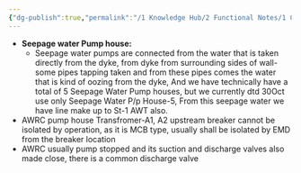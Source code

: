 ```yaml
---
{"dg-publish":true,"permalink":"/1 Knowledge Hub/2 Functional Notes/1 Career Notes/3 TSTPS Kaniha Technical Notes/5 Offsite Systems/AWRC/AWRC General Notes/","noteIcon":""}
---
```


- **Seepage water Pump house:**
    - Seepage water pumps are connected from the water that is taken directly from the dyke, from dyke from surrounding sides of wall- some pipes tapping taken and from these pipes comes the water that is kind of oozing from the dyke, And we have technically have a total of 5 Seepage Water Pump houses, but we currently dtd 30Oct use only Seepage Water P/p House-5, From this seepage water we have line make up to St-1 AWT also.
- AWRC pump house Transfromer-A1, A2 upstream breaker cannot be isolated by operation, as it is MCB type, usually shall be isolated by EMD from the breaker location
- AWRC usually pump stopped and its suction and discharge valves also made close, there is a common discharge valve
